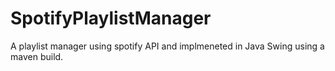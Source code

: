 # SpotifyPlaylistManager

A playlist manager using spotify API and implmeneted in Java Swing using a maven build.
